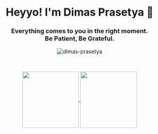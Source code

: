 <h1 align="center">Heyyo! I'm Dimas Prasetya 👋</h1>
<h3 align="center">Everything comes to you in the right moment.<br>Be Patient, Be Grateful.</h3>

<p align="center">
  <img src="https://komarev.com/ghpvc/?username=dimas-prasetya" alt="dimas-prasetya" />
</p>

<br>

<p align="center">
  <a href="https://github.com/dimas-prasetya/github-readme-stats">
    <img height=150 align="center" src="https://github-readme-stats.vercel.app/api?username=dimas-prasetya&rank_icon=github&show_icons=true" />
  </a>
  
  <a href="https://github.com/dimas-prasetya/convoychat">
    <img height=150 align="center" src="https://github-readme-stats.vercel.app/api/top-langs?username=dimas-prasetya&layout=compact&langs_count=8&card_width=320" />
  </a>
</p>

<br>

<!--p align="center">
  <a href="https://roadmap.sh"><img src="https://roadmap.sh/card/wide/665d3191b998f3b3c75dec9b?variant=dark" alt="roadmap.sh"/></a>
</p-->
<!--
**Dimas-Prasetya/Dimas-Prasetya** is a ✨ _special_ ✨ repository because its `README.md` (this file) appears on your GitHub profile.

Here are some ideas to get you started:

- 🔭 I’m currently working on ...
- 🌱 I’m currently learning ...
- 👯 I’m looking to collaborate on ...
- 🤔 I’m looking for help with ...
- 💬 Ask me about ...
- 📫 How to reach me: ...
- 😄 Pronouns: ...
- ⚡ Fun fact: ...
-->
